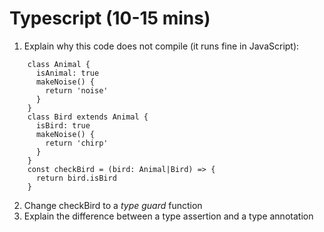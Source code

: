 # Typescript (10-15 mins)

1. Explain why this code does not compile (it runs fine in JavaScript):

```
    class Animal {
      isAnimal: true
      makeNoise() {
        return 'noise'
      }
    }
    class Bird extends Animal {
      isBird: true
      makeNoise() {
        return 'chirp'
      }
    }
    const checkBird = (bird: Animal|Bird) => {
      return bird.isBird
    }
```

2. Change checkBird to a _type guard_ function
3. Explain the difference between a type assertion and a type annotation

